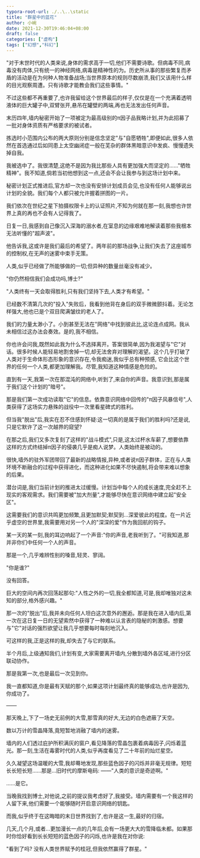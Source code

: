 ```yaml
---
typora-root-url: ./..\..\static
title: "群星中的蓝花"
author: 小碗
date: 2021-12-30T19:46:04+08:00
draft: false
categories: ["虚构"]
tags: ["幻想","科幻"]
---
```


"对于末世时代的人类来说,身体的需求高于一切,他们不需要诗歌。但病毒不同,病毒没有肉体,只有统一的神经网络,病毒是精神性的为。历史所从事的那些繁复而矛盾的活动是在为何种人物准备战场;当世界原本的规则尽数崩溃,我们又该用什么样的目光观察周遭。只有诗歌才能教会我们这些事情。"

不过这些都不再重要了,也许我留给这个世界最后的样子,仅仅是在一个充满着透明液体的巨大罐子中,双臂张开,悬吊在罐壁的两端,再也无法发出任何声音。

末历四年,墙内秘密开始了一项被定为最高级别的π因子品我略计划,并为此招募了一批对身体资质有严格要求的被试者。

拣选时小范围内公布的两大原则分别是信念坚定"与"自愿牺牲",即便如此,很多人依然在首选通过后如同患上太空幽闭症一般在芜杂的群体黑暗意识中发疯、慢慢遗失掉自我。

我被选中了。我很清楚,这绝不是因为我比那些人具有更加强大而坚定的......"牺牲精神"。我不知道,倘若当初他想到这一点,还会不会让我参与到这场计划中来。

秘密计划正式推进后,官方却一次也没有安排计划成员会见,也没有任何人能够说出计划的全貌。我们每个人都只被允许握着拼图的一片。

我们依次在世纪之星下拍摄权限卡上的认证照片,不知为何就在那一刻,我想也许世界上真的再也不会有人记得我了。

日复一日,我感到自己像沉入深海的溺水者,在室息的边缘艰难地解读着那些我根本无法听懂的"超声波"。

他告诉我,这或许是我们最后的希望了。两年前的那场战争,让我们失去了这座城市的控制权,在无声的迷雾中束手无策。

人类,似乎已经做了所能够做的一切;但异种的数量丝毫没有减少。

"你仍然相信我们会成功吗,博士?"

"人类终有一天会取得胜利,只有我们坚持下去,人类才有希望。"

已经数不清第几次的"投入"失败后，我看到他背在身后的双手微微颤抖着。无论怎样强大,他也已是个双目爬满皱纹的老人了。

我们的力量太渺小了。小到甚至无法在"网络"中找到彼此比,这论连点成网。我从未相信过这办法会奏效。是的,我不相信。

你也许会问我,既然如此我为什么不选择离开。答案很简单,因为我渴望与"它"对话。很多时候人能轻易地割舍掉一切,却无法舍弃对理解的渴望。这个几乎打破了人类对于生命体形态形象的意识存在,令我痴迷,我似乎总有种预感,
它会比这个世界的任何一个人类,都更加理解我。尽管,我知道这种情感是危险的。

直到有一天,我第一次在那混沌的网络中,听到了,来自你的声音。我意识到,那是属于我们这个计划的"暗号"。

那是我们第一次成功读取"它"的信息。依靠意识网络中回传的"π因子风暴信号",人类获得了这场实力悬殊的战役中一次里看星碑式的胜利。

但当我"脱出"后,我实在忍不住感到怀疑:这一切真的是属于我们的胜利吗?还是说,只是它默许了这一次越界的窥望?

在那之后,我们又多次复刻了这样的"战斗模式",只是,这太过杯水车薪了,想要依靠这样的方式终结掉π因子的侵袭几乎是痴人说梦。人类始终是被动的。

很快,墙外的驻外军团带回了最新的战略情报,异种,或者说π因子群体，正在与人类环境不断融合的过程中获得进化，而这种进化如果不尽快遏制,将会带来难以想象的后果。

潜台词是,我们当前计划的推进太过缓慢。计划当中每个人的成长速度,完全赶不上现实的客观需求。我们需要被"加大剂量",才能够尽快在意识网络中建立起"安全区"。

这需要我们的意识共鸣更加频繁,且更加默契;默契到...深爱彼此的程度。在一片近乎虚空的世界里,我需要用对另一个人的"深深的爱"作为我回航的钩子。

某一天的某一刻,我的耳边响起了一个声音:"你的声音,老我听到了。"可我知道,那并非你们中任何一个人的声音。

那是一个,几乎难辨性别的嗓音,轻灵、寥阔。

"你是谁?" 

没有回答。

巨大的空间内再次回荡起那句:"人性之外的一切,我全都知道,可是,我却唯独对这未知的部分,格外感兴趣。"

那一次的"脱出"后,我并未向任何人坦白这次意外的邂逅。那是我在进入墙内后,第一次在这日复一日的无望索然中获得了一种难以认言表的隐秘的刺激感。想要与"它"对话的强烈欲望让我几乎想要每时每刻地沉入。

可这样的我,正是这样的我,却失去了与它的联系。

半个月后,上级通知我们,计划有变,大家需要离开墙内,分散到墙外各区域,进行分区联动协作。

那是我第一次,也是最后一次见到你。

我一直都知道,你是最有天赋的那个,如果这项计划最终真的能够成功,也许是因为,你成功了。

——

那天晚上,下了一场史无前例的大雪,那雪真的好大,无边的白色遮蔽了天空。

数以万计的雪晶降落,竟短暂地消融了墙内的迷雾。

墙内的人们透过庇护所积满灰的窗户,看见降落的雪晶包裹着病毒因子,闪烁着蓝光。那一刻,生活在毒雾时代的人类,似乎再度看见了二十年前的灿烂星空。

久久凝望这场温暖的大雪,我却蓦地发现,那些蓝色因子的闪烁并非毫无规律。短短长长短长短......那是...旧时代的摩斯电码:
——"人类的意识是奇迹啊。"

......是它。

当晚我找到博士,对他说,之前的提议我考虑好了,我接受。墙内需要有一个我这样的人留下来,他们需要一个能够随时开启意识网络的钥匙。

而我,似乎终于在这晦暗的末日世界找到了,也许是这一生,最好的归宿。

几天,几个月,或者...更加漫长一点的几年后,会有一场更大大的雪降临未都。如果那时你恰好看到长长短短的蓝色因子的闪烁,也许是我在对你说:

"看到了吗? 没有人类世界赋予的桂冠,但我依然赢得了群星。"

